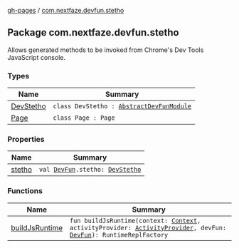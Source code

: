 [gh-pages](../index.md) / [com.nextfaze.devfun.stetho](.)

## Package com.nextfaze.devfun.stetho

Allows generated methods to be invoked from Chrome's Dev Tools JavaScript console.

### Types

| Name | Summary |
|---|---|
| [DevStetho](-dev-stetho/index.md) | `class DevStetho : `[`AbstractDevFunModule`](../com.nextfaze.devfun.core/-abstract-dev-fun-module/index.md) |
| [Page](-page/index.md) | `class Page : Page` |

### Properties

| Name | Summary |
|---|---|
| [stetho](stetho.md) | `val `[`DevFun`](../com.nextfaze.devfun.core/-dev-fun/index.md)`.stetho: `[`DevStetho`](-dev-stetho/index.md) |

### Functions

| Name | Summary |
|---|---|
| [buildJsRuntime](build-js-runtime.md) | `fun buildJsRuntime(context: `[`Context`](https://developer.android.com/reference/android/content/Context.html)`, activityProvider: `[`ActivityProvider`](../com.nextfaze.devfun.internal/-activity-provider.md)`, devFun: `[`DevFun`](../com.nextfaze.devfun.core/-dev-fun/index.md)`): RuntimeReplFactory` |
